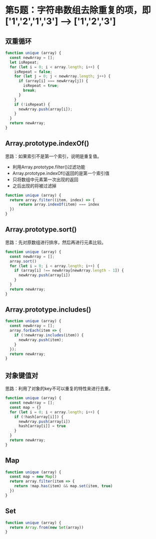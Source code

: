 # 第5题：字符串数组去除重复的项，即['1','2','1','3'] —> ['1','2','3']

## 双重循环

```js
function unique (array) {
  const newArray = [];
  let isRepeat;
  for (let i = 0; i < array.length; i++) {
    isRepeat = false;
    for (let j = 0; j < newArray.length; j++) {
      if (array[i] === newArray[j]) {
        isRepeat = true;
        break;
      }
    }
    if (!isRepeat) {
      newArray.push(array[i]);
    }
  }
  return newArray;
}
```

## Array.prototype.indexOf()

思路：如果索引不是第一个索引，说明是重复值。

- 利用Array.prototype.filter()过滤功能
- Array.prototype.indexOf()返回的是第一个索引值
- 只将数组中元素第一次出现的返回
- 之后出现的将被过滤掉

```js
function unique (array) {
  return array.filter((item, index) => {
      return array.indexOf(item) === index
  })
}
```

## Array.prototype.sort()

思路：先对原数组进行排序，然后再进行元素比较。

```js
function unique (array) {
  const newArray = [];
  array.sort()
  for (let i = 0; i < array.length; i++) {
    if (array[i] !== newArray[newArray.length - 1]) {
      newArray.push(array[i])
    }
  }
  return newArray;
}
```

## Array.prototype.includes()

```js
function unique (array) {
  const newArray = [];
  array.forEach(item => {
    if (!newArray.includes(item)) {
      newArray.push(item);
    }
  });
  return newArray;
}
```

## 对象键值对

思路：利用了对象的key不可以重复的特性来进行去重。

```js
function unique (array) {
  const newArray = [];
  const map = {}
  for (let i = 0; i < array.length; i++) {
    if (!hash[array[i]]) {
      newArray.push(array[i])
      hash[array[i]] = true
    }
  }
  return newArray;
}
```

## Map

```js
function unique (array) {
  const map = new Map()
  return array.filter(item => {
    return !map.has(item) && map.set(item, true)
  })
}
```

## Set

```js
function unique (array) {
  return Array.from(new Set(array))
}
```
